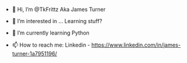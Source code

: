 - 👋 Hi, I’m @TkFrittz Aka James Turner
- 👀 I’m interested in ... Learning stuff?
- 🌱 I’m currently learning Python

- 📫 How to reach me:  Linkedin - https://www.linkedin.com/in/james-turner-1a7951196/

<!---
TkFrittz/TkFrittz is a ✨ special ✨ repository because its `README.md` (this file) appears on your GitHub profile.
You can click the Preview link to take a look at your changes.
--->
